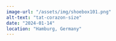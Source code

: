 ```yaml
---
image-url: "/assets/img/shoebox101.png"
alt-text: "tat-corazon-size"
date: "2024-01-14"
location: "Hamburg, Germany"
---
```


